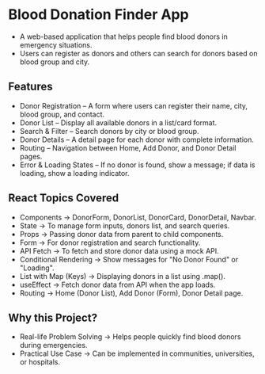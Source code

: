 # Blood Donation Finder App

- A web-based application that helps people find blood donors in emergency situations.
- Users can register as donors and others can search for donors based on blood group and city.

## Features

- Donor Registration – A form where users can register their name, city, blood group, and contact.
- Donor List – Display all available donors in a list/card format.
- Search & Filter – Search donors by city or blood group.
- Donor Details – A detail page for each donor with complete information.
- Routing – Navigation between Home, Add Donor, and Donor Detail pages.
- Error & Loading States – If no donor is found, show a message; if data is loading, show a loading indicator.

## React Topics Covered

- Components → DonorForm, DonorList, DonorCard, DonorDetail, Navbar.
- State → To manage form inputs, donors list, and search queries.
- Props → Passing donor data from parent to child components.
- Form → For donor registration and search functionality.
- API Fetch → To fetch and store donor data using a mock API.
- Conditional Rendering → Show messages for "No Donor Found" or "Loading".
- List with Map (Keys) → Displaying donors in a list using .map().
- useEffect → Fetch donor data from API when the app loads.
- Routing → Home (Donor List), Add Donor (Form), Donor Detail page.

## Why this Project?

- Real-life Problem Solving → Helps people quickly find blood donors during emergencies.
- Practical Use Case → Can be implemented in communities, universities, or hospitals.
